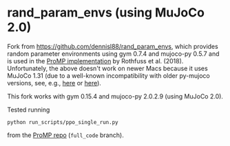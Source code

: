 # rand_param_envs (using MuJoCo 2.0)

Fork from https://github.com/dennisl88/rand_param_envs, which provides random parameter environments using gym 0.7.4 and mujoco-py 0.5.7 and is used in the [ProMP implementation](https://github.com/jonasrothfuss/ProMP) by Rothfuss et al. (2018). Unfortunately, the above doesn't work on newer Macs because it uses MuJoCo 1.31 (due to a well-known incompatibility with older py-mujoco versions, see, e.g., [here](https://github.com/openai/mujoco-py/issues/36) or [here](http://www.mujoco.org/forum/index.php?threads/trying-to-run-the-mjpro131-can-not-open-disk.3439/)).

This fork works with gym 0.15.4 and mujoco-py 2.0.2.9 (using MuJoCo 2.0).

Tested running 
``` 
python run_scripts/ppo_single_run.py
```
from the [ProMP repo](https://github.com/jonasrothfuss/ProMP) (`full_code` branch).


